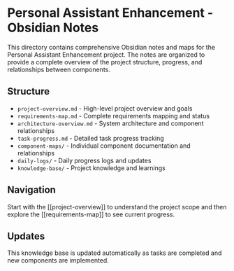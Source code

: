 # Personal Assistant Enhancement - Obsidian Notes

This directory contains comprehensive Obsidian notes and maps for the Personal Assistant Enhancement project. The notes are organized to provide a complete overview of the project structure, progress, and relationships between components.

## Structure

- `project-overview.md` - High-level project overview and goals
- `requirements-map.md` - Complete requirements mapping and status
- `architecture-overview.md` - System architecture and component relationships
- `task-progress.md` - Detailed task progress tracking
- `component-maps/` - Individual component documentation and relationships
- `daily-logs/` - Daily progress logs and updates
- `knowledge-base/` - Project knowledge and learnings

## Navigation

Start with the [[project-overview]] to understand the project scope and then explore the [[requirements-map]] to see current progress.

## Updates

This knowledge base is updated automatically as tasks are completed and new components are implemented.